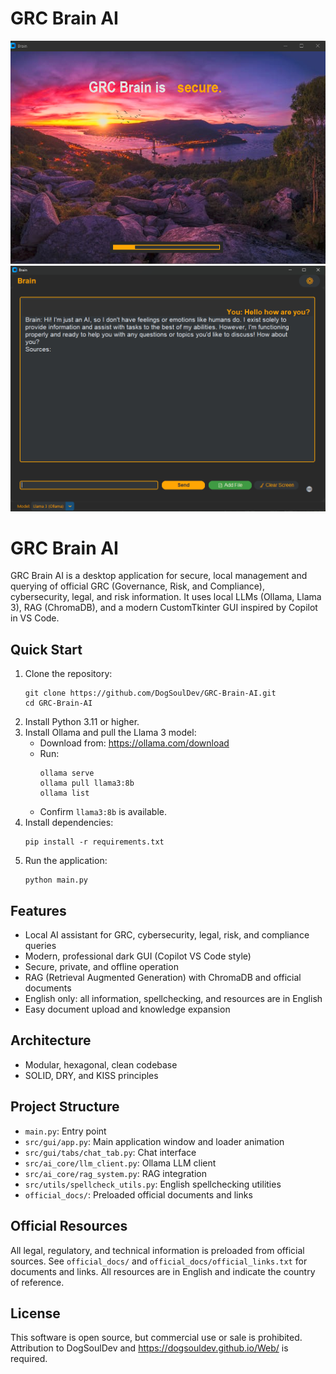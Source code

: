 # GRC Brain AI

![Intro Animation](src/img/Intro.png)
![AI Main View](src/img/Base.png)




# GRC Brain AI

GRC Brain AI is a desktop application for secure, local management and querying of official GRC (Governance, Risk, and Compliance), cybersecurity, legal, and risk information. It uses local LLMs (Ollama, Llama 3), RAG (ChromaDB), and a modern CustomTkinter GUI inspired by Copilot in VS Code.

## Quick Start
1. Clone the repository:
   ```
   git clone https://github.com/DogSoulDev/GRC-Brain-AI.git
   cd GRC-Brain-AI
   ```
2. Install Python 3.11 or higher.
3. Install Ollama and pull the Llama 3 model:
   - Download from: https://ollama.com/download
   - Run:
     ```
     ollama serve
     ollama pull llama3:8b
     ollama list
     ```
   - Confirm `llama3:8b` is available.
4. Install dependencies:
   ```
   pip install -r requirements.txt
   ```
5. Run the application:
   ```
   python main.py
   ```

## Features
- Local AI assistant for GRC, cybersecurity, legal, risk, and compliance queries
- Modern, professional dark GUI (Copilot VS Code style)
- Secure, private, and offline operation
- RAG (Retrieval Augmented Generation) with ChromaDB and official documents
- English only: all information, spellchecking, and resources are in English
- Easy document upload and knowledge expansion

## Architecture
- Modular, hexagonal, clean codebase
- SOLID, DRY, and KISS principles

## Project Structure
- `main.py`: Entry point
- `src/gui/app.py`: Main application window and loader animation
- `src/gui/tabs/chat_tab.py`: Chat interface
- `src/ai_core/llm_client.py`: Ollama LLM client
- `src/ai_core/rag_system.py`: RAG integration
- `src/utils/spellcheck_utils.py`: English spellchecking utilities
- `official_docs/`: Preloaded official documents and links

## Official Resources
All legal, regulatory, and technical information is preloaded from official sources. See `official_docs/` and `official_docs/official_links.txt` for documents and links. All resources are in English and indicate the country of reference.

## License
This software is open source, but commercial use or sale is prohibited. Attribution to DogSoulDev and https://dogsouldev.github.io/Web/ is required.